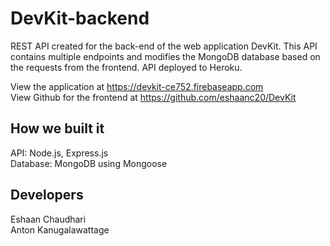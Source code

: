 # DevKit-backend
REST API created for the back-end of the web application DevKit. This API contains multiple endpoints and modifies 
the MongoDB database based on the requests from the frontend. API deployed to Heroku.

View the application at https://devkit-ce752.firebaseapp.com<br>
View Github for the frontend at https://github.com/eshaanc20/DevKit<br>

## How we built it
API: Node.js, Express.js<br>
Database: MongoDB using Mongoose

## Developers
Eshaan Chaudhari <br>
Anton Kanugalawattage
